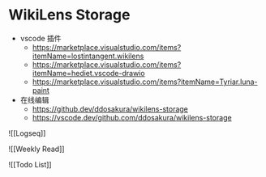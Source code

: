 # WikiLens Storage

+ vscode 插件
  + https://marketplace.visualstudio.com/items?itemName=lostintangent.wikilens
  + https://marketplace.visualstudio.com/items?itemName=hediet.vscode-drawio
  + https://marketplace.visualstudio.com/items?itemName=Tyriar.luna-paint
+ 在线编辑
  + https://github.dev/ddosakura/wikilens-storage
  + https://vscode.dev/github.com/ddosakura/wikilens-storage

![[Logseq]]

![[Weekly Read]]

![[Todo List]]
